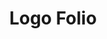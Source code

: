 ---
layout: post
title: "Logo Folio"
description: "A set of the best identity design done by me so far."
image: "logo-folio/folio-thumbnail.png"
tags: [Logo design]

partials:
  
  - name    : section-image-full-width
    image   : logo-folio/folio-thumbnail.png
    alt     : full-width-image

  - name    : section-content
    columns :
        - column      : col-md-8 col-sm-12
          heading     : Belief
          description : |
            Sometimes I wonder, in this digital world where everything changes quickly that your work gets lost in the updates. As a designer, I always want my designs to be timeless, and believe me it takes sweat. It comes after years of practice, to develop an eye to nudge that one bloating pixel and it takes sleepless nights for that one fresh idea which makes to the final. Logo of a company or product is the one from a plethora of design work, that stays visible for long. Below are some I am most proud of.
   
  - name    : section-image
    class   : with-less-margin
    image   : logo-folio/karna.png
    alt     : Karna, social media listening tool

  - name    : section-image
    class   : with-less-margin
    image   : logo-folio/atamkala.png
    alt     : Atamkala, contenporary indian clothing & jwellery brand

  - name    : section-image
    class   : with-less-margin
    image   : logo-folio/elucidata.png
    alt     : Elucidata, enabling scientist to find drug

  - name    : section-image
    class   : with-less-margin
    image   : logo-folio/dentistry.png
    alt     : Dentistry, helping dentist detect cavities


---